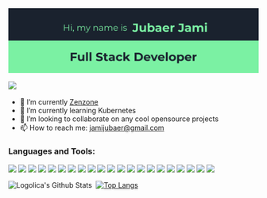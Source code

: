 
<img src="https://raw.githubusercontent.com/logolica99/logolica99/main/github_cover2.png"/>

![](https://komarev.com/ghpvc/?username=logolica99&color=1a222e&style=for-the-badge)


- 🔭 I’m currently [Zenzone](https://zenzone.vercel.app)
- 🌱 I’m currently learning Kubernetes
- 👯 I’m looking to collaborate on any cool opensource projects
- 📫 How to reach me: jamijubaer@gmail.com

### Languages and Tools:


<p align="left">
<img src="https://img.shields.io/badge/python-122d54?style=for-the-badge&logo=python&logoColor=white" height="25"/>
 <img src="https://img.shields.io/badge/django-0f3e2e?style=for-the-badge&logo=django&logoColor=white" height="25"/>
<img src="https://img.shields.io/badge/HTML5-E34F26?style=for-the-badge&logo=html5&logoColor=white" height="25" />
<img src="https://img.shields.io/badge/CSS3-1572B6?style=for-the-badge&logo=css3&logoColor=white" height="25" />
<img src="https://img.shields.io/badge/Bootstrap-563D7C?style=for-the-badge&logo=bootstrap&logoColor=white" height="25"/>
<img src="https://img.shields.io/badge/Sass-CC6699?style=for-the-badge&logo=sass&logoColor=white" height="25" />
<img src="https://img.shields.io/badge/JavaScript-F7DF1E?style=for-the-badge&logo=javascript&logoColor=black" height="25"/>
<img src="https://img.shields.io/badge/typescript-2f74c0.svg?style=for-the-badge&logo=typescript&logoColor=white" height="25"/>
<img src="https://img.shields.io/badge/React-20232A?style=for-the-badge&logo=react&logoColor=61DAFB" height="25"/>
<img src="https://img.shields.io/badge/React_Router-CA4245?style=for-the-badge&logo=react-router&logoColor=white" height="25"/>
<img src="https://img.shields.io/badge/next.js-000000?style=for-the-badge&logo=nextdotjs&logoColor=white" height="25"/>
<img src="https://img.shields.io/badge/React%20native-20232A?style=for-the-badge&logo=react&logoColor=61DAFB" height="25"/>
<img src="https://img.shields.io/badge/Node.js-339933?style=for-the-badge&logo=nodedotjs&logoColor=white" height="25"/>
<img src="https://img.shields.io/badge/Express.js-000000?style=for-the-badge&logo=express&logoColor=white" height="25"/>
<img src="https://img.shields.io/badge/MongoDB-4EA94B?style=for-the-badge&logo=mongodb&logoColor=white" height="25"/>
<img src="https://img.shields.io/badge/Postgresql-31648c?style=for-the-badge&logo=postgresql&logoColor=white" height="25"/>
<img src="https://img.shields.io/badge/firebase-f2c129?style=for-the-badge&logo=Firebase&logoColor=white" height="25"/>
<img src="https://img.shields.io/badge/ubuntu-d64613.svg?style=for-the-badge&logo=ubuntu&logoColor=white" height="25"/>
 <img src="https://img.shields.io/badge/docker-0db7ed?style=for-the-badge&logo=docker&logoColor=white" height="25"/>
 
<img src="https://img.shields.io/badge/git-f05134.svg?style=for-the-badge&logo=git&logoColor=white" height="25"/>
<img src="https://img.shields.io/badge/GitHub-100000?style=for-the-badge&logo=github&logoColor=white" height="25"/>

</p>

<img align="left" alt="Logolica's Github Stats" src="https://github-readme-stats.vercel.app/api?username=logolica99&show_icons=true&theme=cobalt" />   &nbsp;
[![Top Langs](https://github-readme-stats.vercel.app/api/top-langs/?username=logolica99&theme=cobalt)](https://github.com/anuraghazra/github-readme-stats) 




